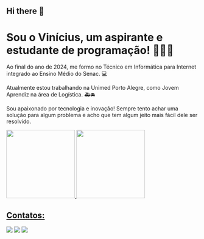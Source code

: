 ## Hi there 👋
# Sou o Vinícius, um aspirante e estudante de programação! 👨🏻‍💻
 Ao final do ano de 2024, me formo no Técnico em Informática para Internet integrado ao Ensino Médio do Senac. 💻

Atualmente estou trabalhando na Unimed Porto Alegre, como Jovem Aprendiz na área de Logística. 🚑🚘

Sou apaixonado por tecnologia e inovação! Sempre tento achar uma solução para algum problema e acho que tem algum jeito mais fácil dele ser resolvido.

<div>
<a href="https://github.com/viniross">
<img loading="lazy" height="180em" src="https://github-readme-stats.vercel.app/api/top-langs/?username=seu-usuário-aqui&layout=compact&langs_count=7&theme=dracula"/>
<img loading="lazy" height="180em" src="https://github-readme-stats.vercel.app/api?username=seu-usuário-aqui&show_icons=true&theme=dracula&include_all_commits=true&count_private=true"/>
</div>

## Contatos:

<div>
<a href="https://instagram.com/_viniross" target="_blank"><img loading="lazy" src="https://img.shields.io/badge/-Instagram-%23E4405F?style=for-the-badge&logo=instagram&logoColor=white" target="_blank"></a>
<a href = "mailto:viniciusrossw@hotmail.com"><img loading="lazy" src="https://img.shields.io/badge/Microsoft_Outlook-0078D4?style=for-the-badge&logo=microsoft-outlook&logoColor=white" target="_blank"></a>
<a href="https://www.linkedin.com/in/vinicius-ross" target="_blank"><img loading="lazy" src="https://img.shields.io/badge/-LinkedIn-%230077B5?style=for-the-badge&logo=linkedin&logoColor=white" target="_blank"></a>   
</div>

<!--
**viniross/viniross** is a ✨ _special_ ✨ repository because its `README.md` (this file) appears on your GitHub profile.
![Outlook](https://img.shields.io/badge/Microsoft_Outlook-0078D4?style=for-the-badge&logo=microsoft-outlook&logoColor=white)
Here are some ideas to get you started:

- 🔭 I’m currently working on ...
- 🌱 I’m currently learning ...
- 👯 I’m looking to collaborate on ...
- 🤔 I’m looking for help with ...
- 💬 Ask me about ...
- 📫 How to reach me: ...
- 😄 Pronouns: ...
- ⚡ Fun fact: ...
-->
